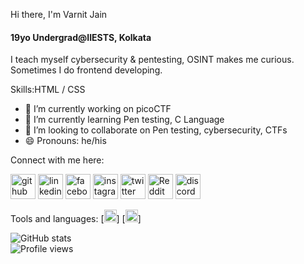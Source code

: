 
Hi there,
 I'm Varnit Jain 
#### 19yo Undergrad@IIESTS, Kolkata
I teach myself cybersecurity & pentesting, OSINT makes me curious. Sometimes I do frontend developing.

Skills:HTML / CSS

- 🔭 I’m currently working on picoCTF 
- 🌱 I’m currently learning Pen testing, C Language
- 👯 I’m looking to collaborate on Pen testing, cybersecurity, CTFs 
- 😄 Pronouns: he/his 

Connect with me here:

[<img src='https://cdn.jsdelivr.net/npm/simple-icons@3.0.1/icons/github.svg' alt='github' height='40'>](https://github.com/Ninjachacha018)  [<img src='https://cdn.jsdelivr.net/npm/simple-icons@3.0.1/icons/linkedin.svg' alt='linkedin' height='40'>](https://www.linkedin.com/in/https://www.linkedin.com/in/varnit-jain-7b5721199//)  [<img src='https://cdn.jsdelivr.net/npm/simple-icons@3.0.1/icons/facebook.svg' alt='facebook' height='40'>](https://www.facebook.com/https://www.facebook.com/varnit.jain.779)  [<img src='https://cdn.jsdelivr.net/npm/simple-icons@3.0.1/icons/instagram.svg' alt='instagram' height='40'>](https://www.instagram.com/Ninjachacha018/)  [<img src='https://cdn.jsdelivr.net/npm/simple-icons@3.0.1/icons/twitter.svg' alt='twitter' height='40'>](https://twitter.com/ninjachacha018)  [<img src='https://cdn.jsdelivr.net/npm/simple-icons@3.0.1/icons/reddit.svg' alt='Reddit' height='40'>](https://www.reddit.com/user/https://www.reddit.com/user/EmotionalTwist6658/)  [<img src='https://cdn.jsdelivr.net/npm/simple-icons@3.0.1/icons/discord.svg' alt='discord' height='40'>](ninjachacha018#8105)  
 
  





Tools and languages: 
[<img src='https://simpleicons.org/icons/kalilinux.svg' height='20'>]
[<img src='https://simpleicons.org/icons/ubuntu.svg' height='20'>]



 ![GitHub stats](https://github-readme-stats.vercel.app/api?username=Ninjachacha018&show_icons=true)  
 ![Profile views](https://gpvc.arturio.dev/Ninjachacha018)
